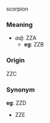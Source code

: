 scorpion
### Meaning
+ _adj_: ZZA
    + __eg__: ZZB

### Origin

ZZC

### Synonym

__eg__: ZZD

+ ZZE


